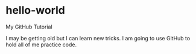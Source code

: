 # hello-world
My GitHub Tutorial

I may be getting old but I can learn new tricks.
I am going to use GitHub to hold all of me practice code.

